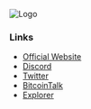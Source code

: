![Logo](https://masternodes.me/assets/img/logo.png)


### Links
- [Official Website](https://masternodes.me/) 
- [Discord](https://discord.gg/wUZpXQfbAa)
- [Twitter]( )
- [BitcoinTalk]()
- [Explorer]()
